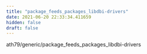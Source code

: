 ```yaml
---
title: "package_feeds_packages_libdbi-drivers"
date: 2021-06-20 22:33:34.411659
hidden: false
draft: false
---
```


ath79/generic/package_feeds_packages_libdbi-drivers

